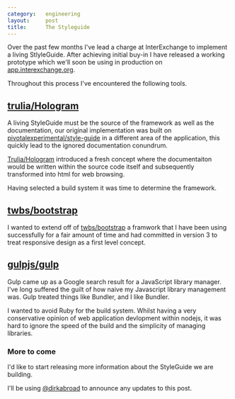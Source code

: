 ```yaml
---
category:   engineering
layout:     post
title:      The Styleguide
---
```


Over the past few months I've lead a charge at InterExchange to implement
a living StlyleGuide. After achieving initial buy-in I have released a 
working prototype which we'll soon be using in production on
[app.interexchange.org](app.interexchange.org).

Throughout this process I've encountered the following tools.

## [trulia/Hologram](https://github.com/trulia/hologram)

A living StyleGuide must be the source of the framework as well as the 
documentation, our original implementation was built on [pivotalexperimental/style-guide](https://github.com/pivotalexperimental/style-guide) in a
different area of the application, this quickly lead to the ignored documentation
conundrum.

[Trulia/Hologram](https://github.com/trulia/hologram) introduced a fresh
concept where the documentaiton would be written within the source code itself and subsequently
transformed into html for web browsing.

Having selected a build system it was time to determine the framework.

## [twbs/bootstrap](https://github.com/twbs/bootstrap)

I wanted to extend off of [twbs/bootstrap](https://github.com/twbs/bootstrap)
a framwork that I have been using successfully for a fair amount of time and had 
committed in version 3 to treat responsive design as a first level concept.

## [gulpjs/gulp](https://github.com/gulpjs/gulp/)

Gulp came up as a Google search result for a JavaScript library manager. I've long
suffered the guilt of how naive my Javascript library management was. Gulp treated
things like Bundler, and I like Bundler.

I wanted to avoid Ruby for the build system. Whilst having a very conservative
opinion of web application devlopment within nodejs, it was hard to ignore the speed
of the build and the simplicity of managing libraries.

### More to come

I'd like to start releasing more information about the StyleGuide we are building.

I'll be using [@dirkabroad](https://twitter.com/dirkabroad) to announce any updates
to this post.

